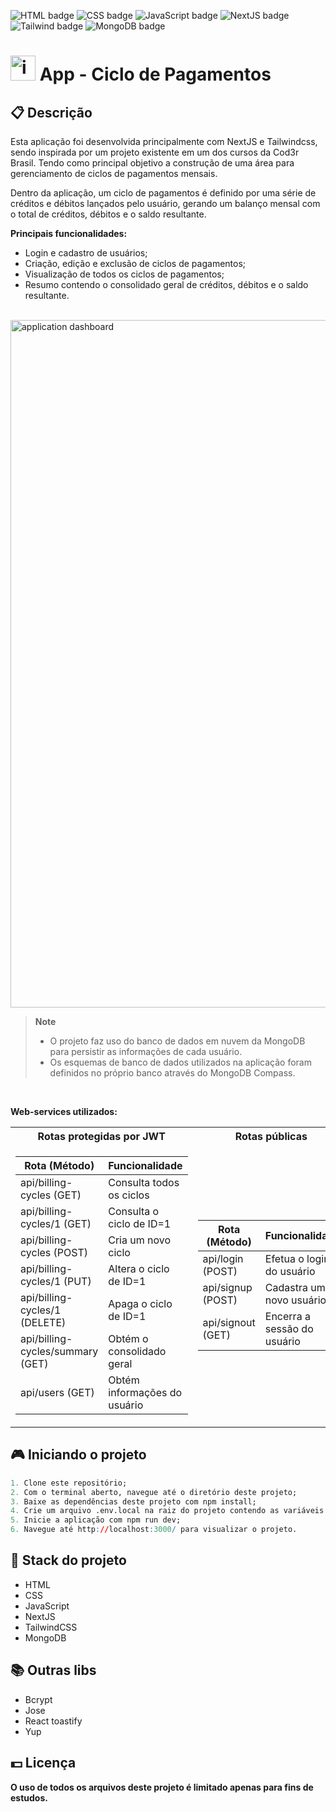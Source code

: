 ![HTML badge](https://img.shields.io/badge/html5-%23E34F26.svg?style=for-the-badge&logo=html5&logoColor=white)
![CSS badge](https://img.shields.io/badge/css3-%231572B6.svg?style=for-the-badge&logo=css3&logoColor=white)
![JavaScript badge](https://img.shields.io/badge/javascript-%23323330.svg?style=for-the-badge&logo=javascript&logoColor=%23F7DF1E)
![NextJS badge](https://img.shields.io/badge/Next-black?style=for-the-badge&logo=next.js&logoColor=white)
![Tailwind badge](https://img.shields.io/badge/tailwindcss-%2338B2AC.svg?style=for-the-badge&logo=tailwind-css&logoColor=white)
![MongoDB badge](https://img.shields.io/badge/MongoDB-%234ea94b.svg?style=for-the-badge&logo=mongodb&logoColor=white)

# <img src="https://user-images.githubusercontent.com/105606295/221874628-e371951e-5a17-4570-8ecc-dfac851f8f86.png" width="40px" height="40px" alt="internet banking icon"><img> App - Ciclo de Pagamentos

## 📋 Descrição

Esta aplicação foi desenvolvida principalmente com NextJS e Tailwindcss, sendo inspirada por um projeto existente em um dos cursos da Cod3r Brasil. Tendo como principal objetivo a construção de uma área para gerenciamento de ciclos de pagamentos mensais.

Dentro da aplicação, um ciclo de pagamentos é definido por uma série de créditos e débitos lançados pelo usuário, gerando um balanço mensal com o total de créditos, débitos e o saldo resultante.

**Principais funcionalidades:**

-   Login e cadastro de usuários;
-   Criação, edição e exclusão de ciclos de pagamentos;
-   Visualização de todos os ciclos de pagamentos;
-   Resumo contendo o consolidado geral de créditos, débitos e o saldo resultante.

<br>

<img width="1100px" src="https://user-images.githubusercontent.com/105606295/222833255-0989288a-cab4-42e7-9d3c-04b64c971032.png" alt="application dashboard"/>

> **Note**
>
> -   O projeto faz uso do banco de dados em nuvem da MongoDB para persistir as informações de cada usuário.
> -   Os esquemas de banco de dados utilizados na aplicação foram definidos no próprio banco através do MongoDB Compass.

<br>

**Web-services utilizados:**

<table>
<tr>
<th>Rotas protegidas por JWT </th>
<th>Rotas públicas</th>
</tr>
<tr>
<td>

| Rota (Método)                    | Funcionalidade               |
| -------------------------------- | ---------------------------- |
| api/billing-cycles (GET)         | Consulta todos os ciclos     |
| api/billing-cycles/1 (GET)       | Consulta o ciclo de ID=1     |
| api/billing-cycles (POST)        | Cria um novo ciclo           |
| api/billing-cycles/1 (PUT)       | Altera o ciclo de ID=1       |
| api/billing-cycles/1 (DELETE)    | Apaga o ciclo de ID=1        |
| api/billing-cycles/summary (GET) | Obtém o consolidado geral    |
| api/users (GET)                  | Obtém informações do usuário |

</td>
<td>

| Rota (Método)     | Funcionalidade              |
| ----------------- | --------------------------- |
| api/login (POST)  | Efetua o login do usuário   |
| api/signup (POST) | Cadastra um novo usuário    |
| api/signout (GET) | Encerra a sessão do usuário |

</td>
</tr>
</table>

## 🎮 Iniciando o projeto

```r
1. Clone este repositório;
2. Com o terminal aberto, navegue até o diretório deste projeto;
3. Baixe as dependências deste projeto com npm install;
4. Crie um arquivo .env.local na raiz do projeto contendo as variáveis de ambiente presentes em .env.sample com valores de sua preferência.
5. Inicie a aplicação com npm run dev;
6. Navegue até http://localhost:3000/ para visualizar o projeto.
```

## 🚀 Stack do projeto

-   HTML
-   CSS
-   JavaScript
-   NextJS
-   TailwindCSS
-   MongoDB

## 📚 Outras libs

-   Bcrypt
-   Jose
-   React toastify
-   Yup

## 💵 Licença

**O uso de todos os arquivos deste projeto é limitado apenas para fins de estudos.**
